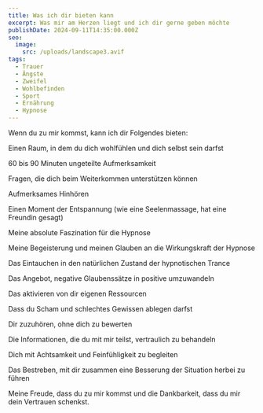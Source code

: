 ```yaml
---
title: Was ich dir bieten kann
excerpt: Was mir am Herzen liegt und ich dir gerne geben möchte
publishDate: 2024-09-11T14:35:00.000Z
seo:
  image:
    src: /uploads/landscape3.avif
tags:
  - Trauer
  - Ängste
  - Zweifel
  - Wohlbefinden
  - Sport
  - Ernährung
  - Hypnose
---
```


Wenn du zu mir kommst, kann ich dir Folgendes bieten:

Einen Raum, in dem du dich wohlfühlen und dich selbst sein darfst

60 bis 90 Minuten ungeteilte Aufmerksamkeit

Fragen, die dich beim Weiterkommen unterstützen können

Aufmerksames Hinhören

Einen Moment der Entspannung (wie eine Seelenmassage, hat eine Freundin gesagt)

Meine absolute Faszination für die Hypnose

Meine Begeisterung und meinen Glauben an die Wirkungskraft der Hypnose

Das Eintauchen in den natürlichen Zustand der hypnotischen Trance

Das Angebot, negative Glaubenssätze in positive umzuwandeln

Das aktivieren von dir eigenen Ressourcen

Dass du Scham und schlechtes Gewissen ablegen darfst

Dir zuzuhören, ohne dich zu bewerten

Die Informationen, die du mit mir teilst, vertraulich zu behandeln

Dich mit Achtsamkeit und Feinfühligkeit zu begleiten

Das Bestreben, mit dir zusammen eine Besserung der Situation herbei zu führen

Meine Freude, dass du zu mir kommst und die Dankbarkeit, dass du mir dein Vertrauen schenkst.

